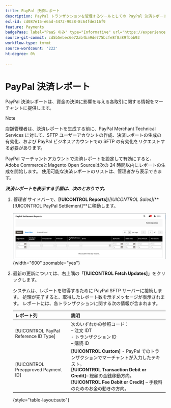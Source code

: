 ```yaml
---
title: PayPal 決済レポート
description: PayPal トランザクションを管理するツールとしての PayPal 決済レポートについて説明します。
exl-id: cd087e15-e6ad-4472-9038-8c64fde316f9
feature: Payments
badgePaas: label="PaaS のみ" type="Informative" url="https://experienceleague.adobe.com/en/docs/commerce/user-guides/product-solutions" tooltip="Adobe Commerce on Cloud プロジェクト（Adobeが管理する PaaS インフラストラクチャ）およびオンプレミスプロジェクトにのみ適用されます。"
source-git-commit: cd5b5ebec6e72ab4ba9de775bcfe8f8a89fbbb93
workflow-type: tm+mt
source-wordcount: '222'
ht-degree: 0%

---
```


# PayPal 決済レポート

PayPal 決済レポートは、資金の決済に影響を与える各取引に関する情報をマーチャントに提供します。

>[!NOTE]
>
>店舗管理者は、決済レポートを生成する前に、PayPal Merchant Technical Services に対して、SFTP ユーザーアカウントの作成、決済レポートの生成の有効化、および PayPal ビジネスアカウントでの SFTP の有効化をリクエストする必要があります。

PayPal マーチャントアカウントで決済レポートを設定して有効にすると、Adobe CommerceとMagento Open Sourceは次の 24 時間以内にレポートの生成を開始します。 使用可能な決済レポートのリストは、管理者から表示できます。

**_決済レポートを表示する手順は、次のとおりです。_**

1. _管理者_ サイドバーで、**[!UICONTROL Reports]**/_[!UICONTROL Sales]_/**[!UICONTROL PayPal Settlement]**に移動します。

   ![PayPal 決済レポート ](../getting-started/assets/reports-sales-paypal-settlement.png){width="600" zoomable="yes"}

1. 最新の更新については、右上隅の「**[!UICONTROL Fetch Updates]**」をクリックします。

   システムは、レポートを取得するために PayPal SFTP サーバーに接続します。 処理が完了すると、取得したレポート数を示すメッセージが表示されます。 レポートには、各トランザクションに関する次の情報が含まれます。

   | レポート列 | 説明 |
   | ------------ | ----------- |
   | [!UICONTROL PayPal Reference ID Type] | 次のいずれかの参照コード：<br/> – 注文 IDT<br/>- トランザクション ID<br/> – 購読 ID |
   | [!UICONTROL Preapproved Payment ID] | **[!UICONTROL Custom]** - PayPal でのトランザクションでマーチャントが入力したテキスト。<br/>**[!UICONTROL Transaction Debit or Credit]**– 総額の金銭移動方向。<br/>**[!UICONTROL Fee Debit or Credit]** – 手数料のためのお金の動きの方向。 |

   {style="table-layout:auto"}
